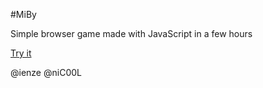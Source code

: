 #MiBy

Simple browser game made with JavaScript in a few hours

[Try it](https://nic00l.github.io/miby/)

@ienze @niC00L
